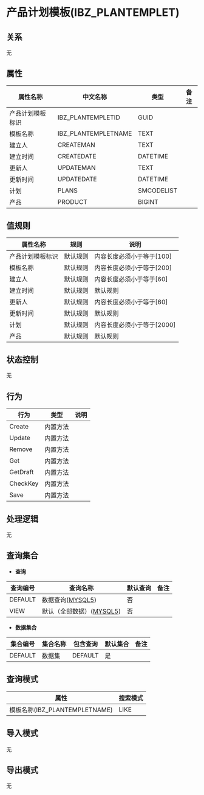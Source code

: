 # 产品计划模板(IBZ_PLANTEMPLET)

  

## 关系
无

## 属性

| 属性名称        |    中文名称    | 类型     |  备注  |
| --------   |------------| -----   |  -------- | 
|产品计划模板标识|IBZ_PLANTEMPLETID|GUID|&nbsp;|
|模板名称|IBZ_PLANTEMPLETNAME|TEXT|&nbsp;|
|建立人|CREATEMAN|TEXT|&nbsp;|
|建立时间|CREATEDATE|DATETIME|&nbsp;|
|更新人|UPDATEMAN|TEXT|&nbsp;|
|更新时间|UPDATEDATE|DATETIME|&nbsp;|
|计划|PLANS|SMCODELIST|&nbsp;|
|产品|PRODUCT|BIGINT|&nbsp;|

## 值规则
| 属性名称    | 规则    |  说明  |
| --------   |------------| ----- | 
|产品计划模板标识|默认规则|内容长度必须小于等于[100]|
|模板名称|默认规则|内容长度必须小于等于[200]|
|建立人|默认规则|内容长度必须小于等于[60]|
|建立时间|默认规则|默认规则|
|更新人|默认规则|内容长度必须小于等于[60]|
|更新时间|默认规则|默认规则|
|计划|默认规则|内容长度必须小于等于[2000]|
|产品|默认规则|默认规则|

## 状态控制

无


## 行为
| 行为    | 类型    |  说明  |
| --------   |------------| ----- | 
|Create|内置方法|&nbsp;|
|Update|内置方法|&nbsp;|
|Remove|内置方法|&nbsp;|
|Get|内置方法|&nbsp;|
|GetDraft|内置方法|&nbsp;|
|CheckKey|内置方法|&nbsp;|
|Save|内置方法|&nbsp;|

## 处理逻辑
无

## 查询集合

* **查询**

| 查询编号 | 查询名称       | 默认查询 |   备注|
| --------  | --------   | --------   | ----- |
|DEFAULT|数据查询([MYSQL5](../../appendix/query_MYSQL5.md#IbzPlanTemplet_Default))|否|&nbsp;|
|VIEW|默认（全部数据）([MYSQL5](../../appendix/query_MYSQL5.md#IbzPlanTemplet_View))|否|&nbsp;|

* **数据集合**

| 集合编号 | 集合名称   |  包含查询  | 默认集合 |   备注|
| --------  | --------   | -------- | --------   | ----- |
|DEFAULT|数据集|DEFAULT|是|&nbsp;|

## 查询模式
| 属性      |    搜索模式     |
| --------   |------------|
|模板名称(IBZ_PLANTEMPLETNAME)|LIKE|

## 导入模式
无


## 导出模式
无
